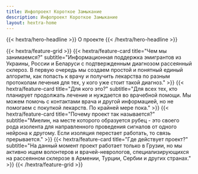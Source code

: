 ```yaml
---
title: Инфопроект Короткое Замыкание
description: Инфопроект Короткое Замыкание
layout: hextra-home
---
```


<div class="hx-mt-6 hx-mb-6">
{{< hextra/hero-headline >}}
  О проекте
{{< /hextra/hero-headline >}}
</div>

<div class="hx-mt-6"></div>

{{< hextra/feature-grid >}}
    {{< hextra/feature-card
         title="Чем мы занимаемся?"
         subtitle="Информационная поддержка эмигрантов из Украины, России и Беларуси с подтвержденным диагнозом рассеянный склероз. В первую очередь мы создаем простой и понятный единый алгоритм, как попасть к врачу и получить лекарства по разным протоколам лечения для тех, у кого уже стоит такой диагноз."
    >}}
    {{< hextra/feature-card
         title="Для кого это?"
         subtitle="Для всех тех, кто планирует продолжать лечение и нуждается во врачебной помощи. Мы можем помочь с контактами врача и другой информацией, но не помогаем с покупкой лекарств. По крайней мере пока."
    >}}
    {{< hextra/feature-card
         title="Почему проект так называется?"
         subtitle="Миелин, на месте которого образуется рубец - это своего рода изолента для направленного проведения сигналов от одного нейрона к другому. Если изоляция перестает работать, то связь прерывается."
    >}}
    {{< hextra/feature-card
         title="Где действует проект?"
         subtitle="На данный момент проект работает только в Грузии, но мы активно ищем волонтеров и врачей-неврологов, специализирующихся на рассеянном склерозе в Армении, Турции, Сербии и других странах."
    >}}
{{< /hextra/feature-grid >}}
